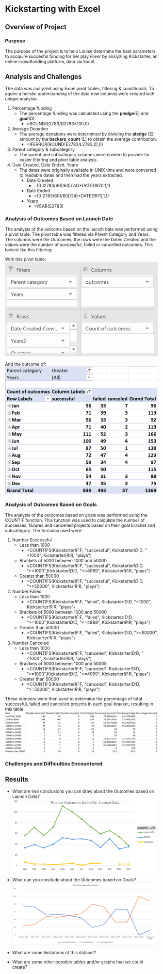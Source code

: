 # Kickstarting with Excel

## Overview of Project

### Purpose
The purpose of the project is to help Louise determine the best parameters to accquire succesful funding for her play *Fever* by analyzing Kickstarter, an online crowdfunding platform, data via Excel.
## Analysis and Challenges
The data was analyzed using Excel pivot tables, filtering & conditionals. To aquire a holistic understanding of the data new columns were created with unique analysis-
1. Percentage funding
   - The percentage funding was calculated using the **pledge**(E) and **goal**(D).
     -  =ROUND(E2783/D2783*100,0) 
2. Average Donation
   - The average donations were determined by dividing the **pledge** (E) amount by the **backers_count** (L) to obtain the average contribution. 
     -  =IFERROR(ROUND(E2783/L2783,2),0) 
3. Parent category & subcategory
   - The parent and subcategory columns were divided to provide for easier filtering and pivot table analysis.
4. Date Created, Date Ended, Years
   - The dates were originally available in UNIX time and were converted to readable dates and then had the years extracted.
     - Date Created
       -  =(((J2783/60)/60)/24)+DATE(1970,1,1)
     - Date Ended
       -  =(((I2783/60)/60)/24)+DATE(1970,1,1) 
     - Years
       -  =YEAR(S2783) 
### Analysis of Outcomes Based on Launch Date
The analysis of the outcome based on the launch date was performed using a pivot table. The pivot table was filtered via Parent Category and Years. The columns were the Outcomes, the rows were the Dates Created and the values were the number of successful, failed or cancelled outcomes. 
This looked like this filtering:

With this pivot table:
![Pivottablelaunchdatafilters](https://github.com/mayajaral/Kickstart-Analysis/blob/master/ReadMEImages/Pivottablelaunchdatafilters.PNG)

And the outcome of:
![Pivottablelaunchdata.PNG](https://github.com/mayajaral/Kickstart-Analysis/blob/master/ReadMEImages/Pivottablelaunchdata.PNG)


### Analysis of Outcomes Based on Goals
The analysis of the outcomes based on goals was performed using the COUNTIF function. This function was used to calculate the number of successes, failures and cancelled projects based on their goal bracket and subcategory. The formulas used were-
1. Number Successful
   - Less than 1000
     - =COUNTIFS(Kickstarter!$F:$F, "successful", Kickstarter!$D:$D, "<1000", Kickstarter!$R:$R, "plays")
   - Brackets of 5000 between 1000 and 50000
     - =COUNTIFS(Kickstarter!$F:$F, "successful", Kickstarter!$D:$D, ">=1000",Kickstarter!$D:$D, "<=4999", Kickstarter!$R:$R, "plays")
   - Greater than 50000
     - =COUNTIFS(Kickstarter!$F:$F, "successful", Kickstarter!$D:$D, ">=50000", Kickstarter!$R:$R, "plays")
2. Number Failed
   - Less than 1000
     - =COUNTIFS(Kickstarter!$F:$F, "failed", Kickstarter!$D:$D, "<1000", Kickstarter!$R:$R, "plays")
    - Brackets of 5000 between 1000 and 50000
       - =COUNTIFS(Kickstarter!$F:$F, "failed", Kickstarter!$D:$D, ">=1000",Kickstarter!$D:$D, "<=4999", Kickstarter!$R:$R, "plays")
    - Greater than 50000
      - =COUNTIFS(Kickstarter!$F:$F, "failed", Kickstarter!$D:$D, ">=50000", Kickstarter!$R:$R, "plays")
3. Number Canceled
   - Less than 1000
     - =COUNTIFS(Kickstarter!$F:$F, "canceled", Kickstarter!$D:$D, "<1000", Kickstarter!$R:$R, "plays")
   - Brackets of 5000 between 1000 and 50000
     - =COUNTIFS(Kickstarter!$F:$F, "canceled", Kickstarter!$D:$D, ">=1000",Kickstarter!$D:$D, "<=4999", Kickstarter!$R:$R, "plays")
   - Greater than 50000
     - =COUNTIFS(Kickstarter!$F:$F, "canceled", Kickstarter!$D:$D, ">=50000", Kickstarter!$R:$R, "plays")
 
These numbers were then used to determine the percentage of total successful, failed and cancelled projects in each goal bracket, resulting in this table:
![OutcomesGoals.PNG](https://github.com/mayajaral/Kickstart-Analysis/blob/master/ReadMEImages/OutcomesGoals.PNG)
### Challenges and Difficulties Encountered

## Results

- What are two conclusions you can draw about the Outcomes based on Launch Date?
![Theater_Outcomes_vs_Launch.PNG](https://github.com/mayajaral/Kickstart-Analysis/blob/master/Resources/Theater_Outcomes_vs_Launch.PNG)
- What can you conclude about the Outcomes based on Goals?
![OOutcomes_vs_Goals.png](https://github.com/mayajaral/Kickstart-Analysis/blob/master/Resources/Outcomes_vs_Goals.png)
- What are some limitations of this dataset?

- What are some other possible tables and/or graphs that we could create?
